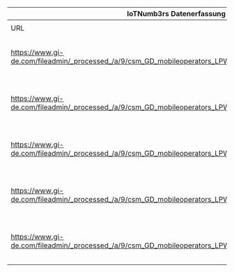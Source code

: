 |IoTNumb3rs Datenerfassung|||||||||||
| ---- | ---- | ---- | ---- | ---- | ---- | ---- | ---- | ---- | ---- | ---- |
||||||||||||
|URL|home_url|filename|device_class|device_count|market_class|market_volume|prognosis_year|publication_year|authorship_class|Dropbox folder|
|https://www.gi-de.com/fileadmin/_processed_/a/9/csm_GD_mobileoperators_LPWAN_infographic_158376ae3b.png|https://www.gi-de.com/en/se/mobile-security/industries/connectivity-service-providers/trusted-key-management-for-lpwan/|file20_csm_GD_mobileoperators_LPWAN_infographic_158376ae3b.png|Smart home|383000000|||2020|unkonwn|company|JinlinHolic/20181123-0000|
|https://www.gi-de.com/fileadmin/_processed_/a/9/csm_GD_mobileoperators_LPWAN_infographic_158376ae3b.png|https://www.gi-de.com/en/se/mobile-security/industries/connectivity-service-providers/trusted-key-management-for-lpwan/|file20_csm_GD_mobileoperators_LPWAN_infographic_158376ae3b.png|Connected industrial apps|186000000|||2020|unkonwn|company|JinlinHolic/20181123-0000|
|https://www.gi-de.com/fileadmin/_processed_/a/9/csm_GD_mobileoperators_LPWAN_infographic_158376ae3b.png|https://www.gi-de.com/en/se/mobile-security/industries/connectivity-service-providers/trusted-key-management-for-lpwan/|file20_csm_GD_mobileoperators_LPWAN_infographic_158376ae3b.png|Consumer Electronics|126000000|||2020|unkonwn|company|JinlinHolic/20181123-0000|
|https://www.gi-de.com/fileadmin/_processed_/a/9/csm_GD_mobileoperators_LPWAN_infographic_158376ae3b.png|https://www.gi-de.com/en/se/mobile-security/industries/connectivity-service-providers/trusted-key-management-for-lpwan/|file20_csm_GD_mobileoperators_LPWAN_infographic_158376ae3b.png|Smart city/health care|102000000|||2020|unkonwn|company|JinlinHolic/20181123-0000|
|https://www.gi-de.com/fileadmin/_processed_/a/9/csm_GD_mobileoperators_LPWAN_infographic_158376ae3b.png|https://www.gi-de.com/en/se/mobile-security/industries/connectivity-service-providers/trusted-key-management-for-lpwan/|file20_csm_GD_mobileoperators_LPWAN_infographic_158376ae3b.png|Auromotive and Logistics|52000000|||2020|unkonwn|company|JinlinHolic/20181123-0000|
